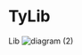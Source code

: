 # TyLib
Lib
![diagram (2)](https://github.com/Zmeewik/TyLib/assets/74759106/91c686ca-0fb0-44ca-8e14-19d138463ba1)
